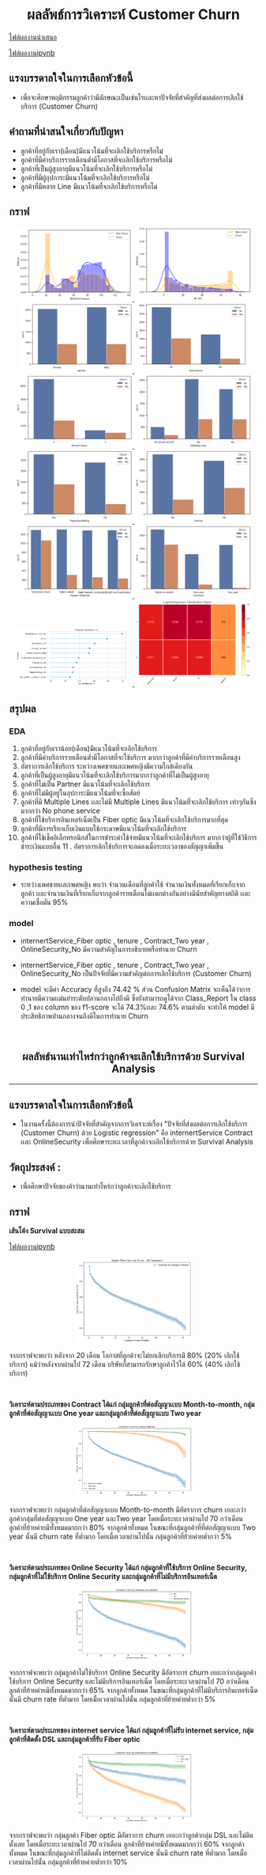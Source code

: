 <h1 align="center">ผลลัพธ์การวิเคราะห์ Customer Churn</h2>

[ไฟล์ผลงานนำเสนอ](/ปัจจัยที่ส่งผลต่กการเลิกใช้บริการ_(Customer_Churn)_ด้วย_Logistic_regression.pdf)

[ไฟล์ผลงานipynb](/ปัจจัยที่ส่งผลต่กการเลิกใช้บริการ_(Customer_Churn)_ด้วย_Logistic_regression.ipynb)

## **แรงบรรดาลใจในการเลือกหัวข้อนี้**
- เพื่อจะศึกษาพฤติกรรมลูกค้าว่ามีลักษณะเป็นเช่นไรเเละหาปัจจัยที่สำคัญที่ส่งผลต่อการเลิกใช้บริการ (Customer Churn) 

## **คำถามที่น่าสนใจเกี่ยวกับปัญหา**
- ลูกค้าที่อยู่กับเรา(เดือน)มีแนวโน้มที่จะเลิกใช้บริการหรือไม่
- ลูกค้าที่มีค่าบริการรายเดือนต่ำมีโอกาสที่จะเลิกใช้บริการหรือไม่
- ลูกค้าที่เป็นผู้สูงอายุมีแนวโน้มที่จะเลิกใช้บริการหรือไม่
- ลูกค้าที่มีผู้อุปการะมีแนวโน้มที่จะเลิกใช้บริการหรือไม่
- ลูกค้าที่มีหลาย Line มีแนวโน้มที่จะเลิกใช้บริการหรือไม่

## **กราฟ**

<p align="center">
    <a href="#readme">
        <img src="img\monthlyCharges.png" width=47% alt="" srcset="">
        <img src="img\tenure.png" width=47% alt="" srcset="">
        <img src="img\gender1.png" width=45% alt="" srcset="">
        <img src="img\Dependents.png" width=45% alt="" srcset="">
        <img src="img\Senior.png" width=47% alt="" srcset="">
        <img src="img\MultipleLines.png" width=47% alt="" srcset="">
        <img src="img\paper.png" width=47% alt="" srcset="">
        <img src="img\Partner.png" width=47% alt="" srcset="">
        <img src="img\paymentMethod.png" width=47% alt="" srcset="">
        <img src="img\conTract.png" width=47% alt="" srcset="">
        <img src="img\feature.png" width=47% alt="" srcset="">
        <img src="img\report.png" width=47% alt="" srcset="">
    </a>
</p>

## **สรุปผล**

### EDA
1. ลูกค้าที่อยู่กับเราน้อย(เดือน)มีแนวโน้มที่จะเลิกใช้บริการ
2. ลูกค้าที่มีค่าบริการรายเดือนต่ำมีโอกาสที่จะใช้บริการ มากกว่าลูกค้าที่มีค่าบริการรายเดือนสูง
3. อัตราการเลิกใช้บริการ ระหว่างเพศชายและเพศหญิงมีความใกล้เคียงกัน
4. ลูกค้าที่เป็นผู้สูงอายุมีแนวโน้มที่จะเลิกใช้บริการมากกว่าลูกค้าที่ไม่เป็นผู้สูงอายุ
5. ลูกค้าที่ไม่เป็น Partner มีแนวโน้มที่จะเลิกใช้บริการ
6. ลูกค้าที่ไม่มีผู้อยู่ในอุปการะมีแนวโน้มที่จะซื่อสัตย์
7. ลูกค้าที่มี Multiple Lines เเละไม่มี Multiple Lines มีแนวโน้มที่จะเลิกใช้บริการ เท่าๆกันซึ่งมากกว่า No phone service
8. ลูกค้าที่ใช้บริการอินเทอร์เน็ตเป็น Fiber optic มีแนวโน้มที่จะเลิกใช้บริการมากที่สุด
9. ลูกค้าที่มีการเรียกเก็บเงินแบบใช้กระดาษมีแนวโน้มที่จะเลิกใช้บริการ
10. ลูกค้าที่ใช้เช็คอิเล็กทรอนิกส์ในการชำระค่าใช้จ่ายมีแนวโน้มที่จะเลิกใช้บริการ มากกว่าผู้ที่ใช้วิธีการชำระเงินแบบอื่น
11 . อัตราการเลิกใช้บริการจะลดลงเมื่อระยะเวลาของสัญญาเพิ่มขึ้น

### hypothesis testing
- ระหว่างเพศชายเเละเพศหญิง พบว่า จำนวนเดือนที่ลูกค้าใช้ จำนวนเงินทั้งหมดที่เรียกเก็บจากลูกค้า เเละจำนวนเงินที่เรียกเก็บจากลูกค้ารายเดือนไม่เเตกต่างกันอย่างมีนัยสำคัญทางสถิติ เเละความเชื่อมั่น 95%

### model
- internertService_Fiber optic , tenure , Contract_Two year , OnlineSecurity_No มีความสำคัญในการอธิบายหรือทำนาย Churn

- internertService_Fiber optic , tenure , Contract_Two year , OnlineSecurity_No เป็นปัจจัยที่มีความสำคัญต่อการเลิกใช้บริการ (Customer Churn) 

- model จะมีค่า Accuracy ที่สูงถึง 74.42 % ส่วน Confusion Matrix จะเห็นได้ว่าการทำนายมีความเเม่นยำระดับปลานกลางไปถึงดี  ซึ่งยังสามารถดูได้จาก Class_Report ใน class 0 ,1 ของ column ของ f1-score จะได้ 74.3%เเละ 74.6% ตามลำดับ  จะทำให้ model มีประสิทธิภาพปานกลางจนถึงดีในการทำนาย Churn

<br>
<h2 align="center">ผลลัพธ์นานเท่าไหร่กว่าลูกค้าจะเลิกใช้บริการด้วย Survival Analysis</h2>

---
## **แรงบรรดาลใจในการเลือกหัวข้อนี้**
- ในงานครั้งนี้ต้องการนำปัจจัยที่สำคัญจากการวิเคราะห์เรื่อง "ปัจจัยที่ส่งผลต่อการเลิกใช้บริการ (Customer Churn) ด้วย Logistic regression" คือ internertService Contract เเละ OnlineSecurity เพื่อศึกษาระยะเวลาที่ลูกค้าจะเลิกใช้บริการด้วย Survival Analysis

## วัตถุประสงค์ : 
- เพื่อศึกษาปัจจัยของค้าว่านานเท่าไหร่กว่าลูกค้าจะเลิกใช้บริการ

## **กราฟ**
**เส้นโค้ง Survival แบบสะสม**

[ไฟล์ผลงานipynb](/นานเท่าไหร่กว่าลูกค้าจะเลิกใช้บริการด้วย_Survival_Analysis)

<p align="center">
<img src="img\SA1.png" width=47% alt="" srcset="">

จากกราฟจะพบว่า หลังจาก 20 เดือน โอกาสที่ลูกค้าจะไม่ยกเลิกบริการมี 80% (20% เลิกใช้บริการ) แม้ว่าหลังจากผ่านไป 72 เดือน บริษัทก็สามารถรักษาลูกค้าไว้ได้ 60% (40% เลิกใช้บริการ)


<br>

**วิเคราะห์ตามประเภทของ Contract ได้แก่ กลุ่มลูกค้าที่ต่อสัญญาเเบบ Month-to-month, กลุ่มลูกค้าที่ต่อสัญญาเเบบ One year และกลุ่มลูกค้าที่ต่อสัญญาเเบบ Two year**

<p align="center">
<img src="img\SA_Contract.png" width=47% alt="" srcset="">

 จากกราฟจะพบว่า กลุ่มลูกค้าที่ต่อสัญญาเเบบ Month-to-month มีอัตราการ churn เยอะกว่าลูกค้ากลุ่มที่ต่อสัญญาเเบบ One year และTwo year โดยเมื่อระยะเวลาผ่านไป 70 กว่าเดือน ลูกค้าที่ย้ายค่ายมีทั้งหมดมากกว่า 80% จากลูกค้าทั้งหมด ในขณะที่กลุ่มลูกค้าที่ที่ต่อสัญญาเเบบ Two year นั้นมี churn rate ที่ต่ำมาก โดยเมื่อเวลาผ่านไปนั้น กลุ่มลูกค้าที่ย้ายค่ายต่ำกว่า 5% 


<br>

**วิเคราะห์ตามประเภทของ Online Security ได้แก่ กลุ่มลูกค้าที่ใช้บริการ Online Security, กลุ่มลูกค้าที่ไม่ใช้บริการ Online Security และกลุ่มลูกค้าที่ไม่มีบริการอินเทอร์เน็ต**

<p align="center">
<img src="img\SA_OnlineSecurity.png" width=47% alt="" srcset="">

จากกราฟจะพบว่า กลุ่มลูกค้าไม่ใช้บริการ Online Security มีอัตราการ churn เยอะกว่ากลุ่มลูกค้าใช้บริการ Online Security และไม่มีบริการอินเทอร์เน็ต โดยเมื่อระยะเวลาผ่านไป 70 กว่าเดือน ลูกค้าที่ย้ายค่ายมีทั้งหมดมากกว่า 65% จากลูกค้าทั้งหมด ในขณะที่กลุ่มลูกค้าที่ไม่มีบริการอินเทอร์เน็ต นั้นมี churn rate ที่ต่ำมาก โดยเมื่อเวลาผ่านไปนั้น กลุ่มลูกค้าที่ย้ายค่ายต่ำกว่า 5%

<br>

**วิเคราะห์ตามประเภทของ internet service ได้แก่ กลุ่มลูกค้าที่ไม่รับ internet service, กลุ่มลูกค้าที่ติดตั้ง DSL และกลุ่มลูกค้าที่รับ Fiber optic**

<p align="center">
<img src="img\SA_InternetService.png" width=47% alt="" srcset="">

จากกราฟจะพบว่า กลุ่มลูกค้า Fiber optic มีอัตราการ churn เยอะกว่าลูกค้ากลุ่ม DSL และไม่ติดตั้งเลย โดยเมื่อระยะเวลาผ่านไป 70 กว่าเดือน ลูกค้าที่ย้ายค่ายมีทั้งหมดมากกว่า 60% จากลูกค้าทั้งหมด ในขณะที่กลุ่มลูกค้าที่ไม่ติดตั้ง internet service นั้นมี churn rate ที่ต่ำมาก โดยเมื่อเวลาผ่านไปนั้น กลุ่มลูกค้าที่ย้ายค่ายต่ำกว่า 10%